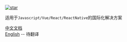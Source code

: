 [![star](https://gitee.com/zhangfisher/voerka-i18n/badge/star.svg?theme=white)](https://gitee.com/zhangfisher/voerka-i18n/stargazers) 


适用于`Javascript/Vue/React/ReactNative`的国际化解决方案


[中文文档]()  
[English]()   -- 待翻译



